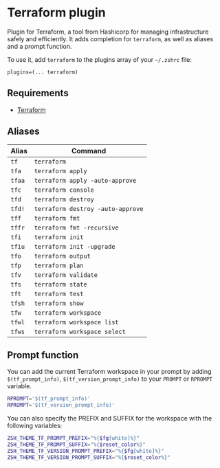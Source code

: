# Terraform plugin

Plugin for Terraform, a tool from Hashicorp for managing infrastructure safely and efficiently. It adds
completion for `terraform`, as well as aliases and a prompt function.

To use it, add `terraform` to the plugins array of your `~/.zshrc` file:

```shell
plugins=(... terraform)
```

## Requirements

- [Terraform](https://terraform.io/)

## Aliases

| Alias   | Command                          |
|---------|----------------------------------|
| `tf`    | `terraform`                      |
| `tfa`   | `terraform apply`                |
| `tfaa`  | `terraform apply -auto-approve`  |
| `tfc`   | `terraform console`              |
| `tfd`   | `terraform destroy`              |
| `tfd!`  | `terraform destroy -auto-approve`|
| `tff`   | `terraform fmt`                  |
| `tffr`  | `terraform fmt -recursive`       |
| `tfi`   | `terraform init`                 |
| `tfiu`  | `terraform init -upgrade`        |
| `tfo`   | `terraform output`               |
| `tfp`   | `terraform plan`                 |
| `tfv`   | `terraform validate`             |
| `tfs`   | `terraform state`                |
| `tft`   | `terraform test`                 |
| `tfsh`  | `terraform show`                 |
| `tfw`   | `terraform workspace`            |
| `tfwl`  | `terraform workspace list`       |
| `tfws`  | `terraform workspace select`     |


## Prompt function

You can add the current Terraform workspace in your prompt by adding `$(tf_prompt_info)`,
`$(tf_version_prompt_info)` to your `PROMPT` or `RPROMPT` variable.

```sh
RPROMPT='$(tf_prompt_info)'
RPROMPT='$(tf_version_prompt_info)'
```

You can also specify the PREFIX and SUFFIX for the workspace with the following variables:

```sh
ZSH_THEME_TF_PROMPT_PREFIX="%{$fg[white]%}"
ZSH_THEME_TF_PROMPT_SUFFIX="%{$reset_color%}"
ZSH_THEME_TF_VERSION_PROMPT_PREFIX="%{$fg[white]%}"
ZSH_THEME_TF_VERSION_PROMPT_SUFFIX="%{$reset_color%}"
```
